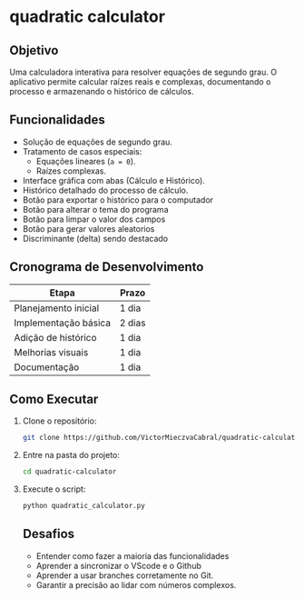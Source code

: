 # quadratic calculator

## Objetivo
Uma calculadora interativa para resolver equações de segundo grau. O aplicativo permite calcular raízes reais e complexas, documentando o processo e armazenando o histórico de cálculos.

## Funcionalidades
- Solução de equações de segundo grau.
- Tratamento de casos especiais:
  - Equações lineares (`a = 0`).
  - Raízes complexas.
- Interface gráfica com abas (Cálculo e Histórico).
- Histórico detalhado do processo de cálculo.
- Botão para exportar o histórico para o computador
- Botão para alterar o tema do programa
- Botão para limpar o valor dos campos
- Botão para gerar valores aleatorios
- Discriminante (delta) sendo destacado


## Cronograma de Desenvolvimento
| Etapa                  | Prazo           |
|------------------------|-----------------|
| Planejamento inicial   | 1 dia           |
| Implementação básica   | 2 dias          |
| Adição de histórico    | 1 dia           |
| Melhorias visuais      | 1 dia           |
| Documentação           | 1 dia           |

## Como Executar
1. Clone o repositório:
   ```bash
   git clone https://github.com/VictorMieczvaCabral/quadratic-calculator.git
   ```
2. Entre na pasta do projeto:
   ```bash
   cd quadratic-calculator
   ```
3. Execute o script:
   ```bash
   python quadratic_calculator.py
   ```
   ## Desafios
   - Entender como fazer a maioria das funcionalidades
   - Aprender a sincronizar o VScode e o Github
   - Aprender a usar branches corretamente no Git.
   - Garantir a precisão ao lidar com números complexos.
